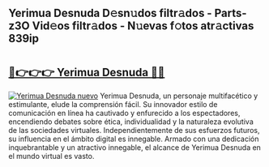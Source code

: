 ## Yerimua Desnuda D𝚎sn𝚞dos filtr𝚊dos - Parts-z3O Vid𝚎os filtr𝚊dos - N𝚞evas f𝚘tos atr𝚊ctivas 839ip

# <h2><a href="http://mb1frdz.tromn.icu/?c=Yerimua+Desnuda">🔗👉👉👉 Yerimua Desnuda 🔗🔗</a></h2>

[![Yerimua Desnuda nuevo](https://i.imgur.com/pEAQMta.gif)](http://mb1frdz.tromn.icu/?c=Yerimua+Desnuda)
Yerimua Desnuda, un personaje multifacético y estimulante, elude la comprensión fácil. Su innovador estilo de comunicación en línea ha cautivado y enfurecido a los espectadores, encendiendo debates sobre ética, individualidad y la naturaleza evolutiva de las sociedades virtuales. Independientemente de sus esfuerzos futuros, su influencia en el ámbito digital es innegable. Armado con una dedicación inquebrantable y un atractivo innegable, el alcance de Yerimua Desnuda en el mundo virtual es vasto.
